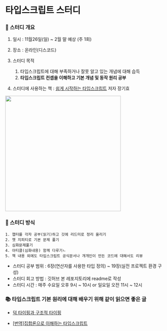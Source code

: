 # 타입스크립트 스터디

### 📃 스터디 개요

1. 일시 : 11월26일(일) ~ 2월 말 예상 (주 1회)
2. 장소 : 온라인(디스코드)
3. 스터디 목적

   1. 타입스크립트에 대해 부족하거나 잘못 알고 있는 개념에 대해 습득
   2. <b>타입스크립트 컨셉을 이해하고 기본 개념 및 동작 원리 공부</b>

4. 스터디에 사용하는 책 : [쉽게 시작하는 타입스크립트](https://product.kyobobook.co.kr/detail/S000202595007) 저자 장기효

<a href="https://product.kyobobook.co.kr/detail/S000202595007">
  <img src='https://github.com/f-lab-edu/ClothesGPT/assets/53801395/6d1f2c05-cebf-49dc-a154-c9569812b7b2' width='366px' height='366px'/>
</a>

### 📖 스터디 방식

    1. 챕터를 각자 공부(읽기)하고 깃에 리드미로 정리 올리기
    2. 챗 지피티로 기본 문제 풀기
    3. 심화문제풀기
    4. 아티클(심화내용) 함께 다루기ㄴ
    5. 책 내용 외에도 타입스크립트 공식문서나 개개인이 만든 코드에 대해서도 리뷰

- 스터디 공부 범위 : 6장(연산자를 사용한 타입 정의) ~ 19장(실전 프로젝트 환경 구성)
- 스터디 회고 방법 : 깃허브 본 레포지토리에 readme로 작성
- 스터디 시간 : 매주 수요일 오후 9시 ~ 10시 or 일요일 오전 11시 ~ 12시

### 📚 타입스크립트 기본 원리에 대해 배우기 위해 같이 읽으면 좋은 글

- [덕 타이핑과 구조적 타이핑](https://vallista.kr/%EB%8D%95-%ED%83%80%EC%9D%B4%ED%95%91%EA%B3%BC-%EA%B5%AC%EC%A1%B0%EC%A0%81-%ED%83%80%EC%9D%B4%ED%95%91/)

- [[번역]집합론으로 이해하는 타입스크립트](https://itchallenger.tistory.com/874)
